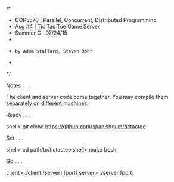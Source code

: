 /*
*  COP5570    |    Parallel, Concurrent, Distributed Programming
*  Asg #4     |    Tic Tac Toe Game Server
*  Summer C   |    07/24/15
*
*     by Adam Stallard, Steven Rohr
*
*/


Notes . . .

  The client and server code come together.
  You may compile them separately on different machines.



Ready . . .

  shell> git clone https://github.com/spanishgum/tictactoe



Set . . .

  shell> cd path/to/tictactoe
  shell> make fresh



Go . . .

  client> ./client [server] [port]
  server> ./server [port]
